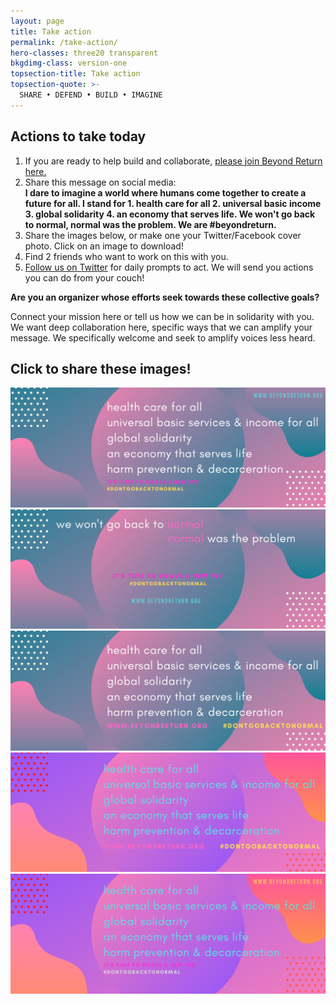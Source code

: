 ```yaml
---
layout: page
title: Take action
permalink: /take-action/
hero-classes: three20 transparent
bkgdimg-class: version-one
topsection-title: Take action
topsection-quote: >-
  SHARE • DEFEND • BUILD • IMAGINE
---
```


## Actions to take today
1. If you are ready to help build and collaborate, <a class="pink-link text-link" target="_blank" href="https://forms.gle/7iJPP9Ck77CBhf5LA">please join Beyond Return here.</a>
2. Share this message on social media:<br>
  **I dare to imagine a world where humans come together to create a future for all. I stand for 1. health care for all 2. universal basic income 3. global solidarity 4. an economy that serves life. We won't go back to normal, normal was the problem. We are #beyondreturn.**
3. Share the images below, or make one your Twitter/Facebook cover photo. Click on an image to download!
4. Find 2 friends who want to work on this with you.
5. <a href="https://twitter.com/BeyondReturnOrg" target="_blank">Follow us on Twitter</a> for daily prompts to act. We will send you actions you can do from your couch!

**Are you an organizer whose efforts seek towards these collective goals?** 

Connect your mission here or tell us how we can be in solidarity with you. We want deep collaboration here, specific ways that we can amplify your message. We specifically welcome and seek to amplify voices less heard.

## Click to share these images!
<a href="/assets/images/1.png" target="_blank" download><img class="full-width" src="/assets/images/1.png"></a>
<a href="/assets/images/2.png" target="_blank" download><img class="full-width" src="/assets/images/2.png"></a>
<a href="/assets/images/3.png" target="_blank" download><img class="full-width" src="/assets/images/3.png"></a>
<a href="/assets/images/4.png" target="_blank" download><img class="full-width" src="/assets/images/4.png"></a>
<a href="/assets/images/5.png" target="_blank" download><img class="full-width" src="/assets/images/5.png"></a>